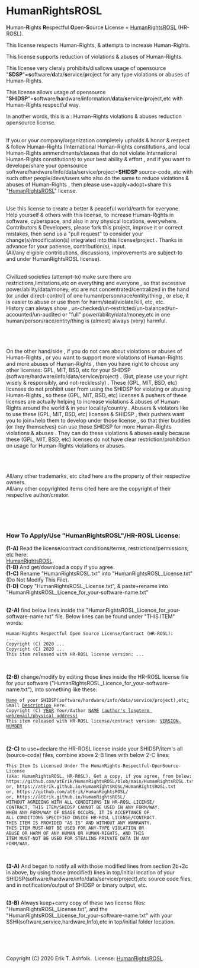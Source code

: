 <h1>HumanRightsROSL</h1>
<b>H</b>uman-<b>R</b>ights <b>R</b>espectful <b>O</b>pen-<b>S</b>ource <b>L</b>icense = <a href="HumanRightsROSL.txt">HumanRightsROSL</a> (HR-ROSL).  
<br />

This license respects Human-Rights, & attempts to increase Human-Rights.  

This license supports reduction of violations & abuses of Human-Rights.  

This license very cleraly prohibits/disallows usage of opensource "<b>SDSP</b>"=<b>s</b>oftware/<b>d</b>ata/<b>s</b>ervice/<b>p</b>roject for any type violations or abuses of Human-Rights.  

This license allows usage of opensource "<b>SHIDSP</b>"=<b>s</b>oftware/<b>h</b>ardware/<b>i</b>nformation/<b>d</b>ata/<b>s</b>ervice/<b>p</b>roject,etc with Human-Rights respectful way.  

In another words, this is a : Human-Rights violations & abuses reduction opensource license.  
<br />

If you or your company/organization completely upholds & honor & respect & follow Human-Rights (International Human-Rights constitutions, and local Human-Rights ammendments/clauses that do not violate International Human-Rights constitutions) to your best ability & effort , and if you want to develope/share your opensource software/hardware/info/data/service/project=<b>SHIDSP</b> source-code, etc with such other people/devs/users who also do the same to reduce violations & abuses of Human-Rights , then please use+apply+adopt+share this "<a href="HumanRightsROSL.txt">HumanRightsROSL</a>" license.  
<br />

Use this license to create a better & peaceful world/earth for everyone.  
Help yourself & others with this license, to increase Human-Rights in software, cyberspace, and also in any physical locations, everywhere.  
Contributors & Developers, please fork this project, improve it or correct mistakes, then send us a "pull request" to consider your change(s)/modification(s) integrated into this license/project . Thanks in advance for your patience, contribution(s), input.  
(All/any eligible contributions, discussions, improvements are subject-to and under HumanRightsROSL license).  
<br />

Civilized societies (attempt-to) make sure there are restrictions,limitations,etc on everything and everyone , so that excessive power/ability/data/money, etc are not concentrated/centralized in the hand (or under direct-control) of one human/person/race/entity/thing , or else, it is easier to abuse or use them for harm/steal/violate/kill, etc, etc.  
History can always show , un-checked/un-restricted/un-balanced/un-accounted/un-audited or "full" power/ability/data/money,etc in one human/person/race/entity/thing is (almost) always (very) harmful.  
<br />
<br />
<br />

On the other hand/side , if you do not care about violations or abuses of Human-Rights , or you want to support more violations of Human-Rights and more abuses of Human-Rights , then you have right to choose any other licenses: GPL, MIT, BSD, etc for your SHIDSP (software/hardware/info/data/service/project) . (But, please use your right wisely & responsibly, and not-recklessly) .  These (GPL, MIT, BSD, etc) licenses do not prohibit user from using the SHIDSP for violating or abusing Human-Rights , so these (GPL, MIT, BSD, etc) licenses & pushers of these licenses are actually helping to increase violations & abuses of Human-Rights around the world & in your locality/country . Abusers & violators like to use these (GPL, MIT, BSD, etc) licenses & SHIDSP , their pushers want you to join+help them to develop under those license , so that thier buddies (or they themselves) can use those SHIDSP for more Human-Rights violations & abuses . They can do these violations & abuses easily because these (GPL, MIT, BSD, etc) licenses do not have clear restriction/prohibition on usage for Human-Rights violations or abuses.  
<br />
<br />
<br />

All/any other trademarks, etc cited here are the property of their respective owners.  
All/any other copyrighted items cited here are the copyright of their respective author/creator.  
<br />
<br />
<br />
<br />

<h3> How To Apply/Use "HumanRightsROSL"/HR-ROSL License:</h3>

<b>(1-A)</b> Read the license/contract conditions/terms, restrictions/permissions, etc here:  
<a href="HumanRightsROSL.txt">HumanRightsROSL</a>.  
<b>(1-B)</b> And get/download a copy if you agree.  
<b>(1-C)</b> Rename "HumanRightsROSL.txt" into "HumanRightsROSL_License.txt" (Do Not Modify This File).  
<b>(1-D)</b> Copy "HumanRightsROSL_License.txt", & paste+rename into "HumanRightsROSL_Licence_for_your-software-name.txt"  
<br />

<b>(2-A)</b> find below lines inside the "HumanRightsROSL_Licence_for_your-software-name.txt" file. Below lines can be found under "THIS ITEM" words:<br />
<pre><code>Human-Rights Respectful Open Source License/Contract (HR-ROSL):
...
Copyright (C) 2020 ...
Copyright (C) 2020 ...
This item released with HR-ROSL license version: ...
</code></pre>
<br />

<b>(2-B)</b> change/modify by editing those lines inside the HR-ROSL license file for your software ("HumanRightsROSL_Licence_for_your-software-name.txt"), into something like these:<br />
<pre><code><u>Name</u> of your SHIDSP(software/hardware/info/data/service/project),etc<u>:</u> Small <u>Description</u> Here.
Copyright (C) <u>YEAR</u> Your/Author <u>NAME</u> <u>(author's longterm web/email/physical address)</u>
This item released with HR-ROSL license/contract version: <u>VERSION-NUMBER</u>
</code></pre>
<br />

<b>(2-C)</b> to use+declare the HR-ROSL license inside your SHIDSP/item's all (source-code) files, combine above 2-B lines with below 2-C lines:<br />
<pre><code>This Item Is Licensed Under The HumanRights-Respectful-OpenSource-License
(aka: HumanRightsROSL, HR-ROSL). Get a copy, if you agree, from below:
https://github.com/atErik/HumanRightsROSL/blob/main/HumanRightsROSL.txt
or, https://atErik.github.io/HumanRightsROSL/HumanRightsROSL.txt
or, https://github.com/atErik/HumanRightsROSL/
or, https://atErik.github.io/HumanRightsROSL/
WITHOUT AGREEING WITH ALL CONDITIONS IN HR-ROSL LICENSE/
CONTRACT, THIS ITEM/SHIDSP CANNOT BE USED IN ANY FORM/WAY.
WHEN ANY FORM/WAY OF USAGE OCCURS, IT IS ACCEPTANCE OF
ALL CONDITIONS SPECIFIED INSIDE HR-ROSL LICENSE/CONTRACT.
THIS ITEM IS PROVIDED "AS IS" AND WITHOUT ANY WARRANTY.
THIS ITEM MUST-NOT BE USED FOR ANY-TYPE VIOLATION OR
ABUSE OR HARM OF ANY HUMAN OR HUMAN-RIGHTS, AND THIS
ITEM MUST-NOT BE USED FOR STEALING PRIVATE DATA IN ANY
FORM/WAY.
</code></pre>
<br />

<b>(3-A)</b> And began to notify all with those modified lines from section 2b+2c in above, by using those (modified) lines in top/initial location of your SHIDSP(software/hardware/info/data/service/project),etc source code files, and in notification/output of SHIDSP or binary output, etc.  
<br />

<b>(3-B)</b> Always keep+carry copy of these two license files: "HumanRightsROSL_License.txt", and the "HumanRightsROSL_License_for_your-software-name.txt" with your SSHI(software,service,hardware,Info),etc in top/initial folder location.  
<br />
<br />
<br />
<br />

Copyright (C) 2020 Erik T. Ashfolk.&#160; License: <a href="HumanRightsROSL.txt">HumanRightsROSL</a>.

